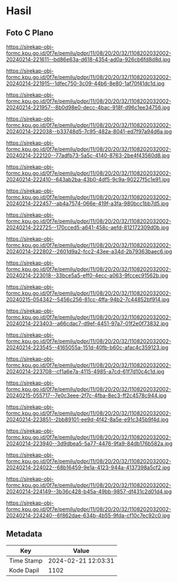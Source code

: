 # Hasil

## Foto C Plano

https://sirekap-obj-formc.kpu.go.id/0f7e/pemilu/pdpr/11/08/20/20/32/1108202032002-20240214-221611--bd86e63a-d618-4354-ad0a-926cb6fd8d8d.jpg

https://sirekap-obj-formc.kpu.go.id/0f7e/pemilu/pdpr/11/08/20/20/32/1108202032002-20240214-221915--1dfec750-3c09-44b6-8e80-1af70f41dc1d.jpg

https://sirekap-obj-formc.kpu.go.id/0f7e/pemilu/pdpr/11/08/20/20/32/1108202032002-20240214-221957--8b0d98e0-decc-4bac-918f-d96c1ee34756.jpg

https://sirekap-obj-formc.kpu.go.id/0f7e/pemilu/pdpr/11/08/20/20/32/1108202032002-20240214-222038--b33748d5-7c95-482a-8041-ed7f97a94d6a.jpg

https://sirekap-obj-formc.kpu.go.id/0f7e/pemilu/pdpr/11/08/20/20/32/1108202032002-20240214-222120--77adfb73-5a5c-4140-8763-2be4f43560d8.jpg

https://sirekap-obj-formc.kpu.go.id/0f7e/pemilu/pdpr/11/08/20/20/32/1108202032002-20240214-222410--643ab2ba-43b0-4df5-9c9a-90227f5c1e91.jpg

https://sirekap-obj-formc.kpu.go.id/0f7e/pemilu/pdpr/11/08/20/20/32/1108202032002-20240214-222457--ab4a7574-066e-419f-a3fa-980bcc1bb7d5.jpg

https://sirekap-obj-formc.kpu.go.id/0f7e/pemilu/pdpr/11/08/20/20/32/1108202032002-20240214-222725--170cced5-a641-458c-aefd-812172309d0b.jpg

https://sirekap-obj-formc.kpu.go.id/0f7e/pemilu/pdpr/11/08/20/20/32/1108202032002-20240214-222802--2601d9a2-fcc2-43ee-a34d-2b79363baec6.jpg

https://sirekap-obj-formc.kpu.go.id/0f7e/pemilu/pdpr/11/08/20/20/32/1108202032002-20240214-223018--33bce5a5-eff0-4ecc-a063-9fccec91562b.jpg

https://sirekap-obj-formc.kpu.go.id/0f7e/pemilu/pdpr/11/08/20/20/32/1108202032002-20240215-054342--5456c256-81cc-4ffa-94b2-7c44852bf914.jpg

https://sirekap-obj-formc.kpu.go.id/0f7e/pemilu/pdpr/11/08/20/20/32/1108202032002-20240214-223403--a66cdac7-d9ef-4451-97a7-01f2e0f73832.jpg

https://sirekap-obj-formc.kpu.go.id/0f7e/pemilu/pdpr/11/08/20/20/32/1108202032002-20240214-223545--4165055a-151d-40fb-b60c-afac4c359123.jpg

https://sirekap-obj-formc.kpu.go.id/0f7e/pemilu/pdpr/11/08/20/20/32/1108202032002-20240214-223708--cf1a6e7a-4115-4985-a7cd-61f7d10c4c1d.jpg

https://sirekap-obj-formc.kpu.go.id/0f7e/pemilu/pdpr/11/08/20/20/32/1108202032002-20240215-055717--7e0c3eee-2f7c-4fba-8ec3-ff2c4578c944.jpg

https://sirekap-obj-formc.kpu.go.id/0f7e/pemilu/pdpr/11/08/20/20/32/1108202032002-20240214-223851--2bb89101-ee9d-4f42-8a5e-e91c345b9f4d.jpg

https://sirekap-obj-formc.kpu.go.id/0f7e/pemilu/pdpr/11/08/20/20/32/1108202032002-20240214-223940--3d9dbea5-5a77-4476-9fa9-84db176b582a.jpg

https://sirekap-obj-formc.kpu.go.id/0f7e/pemilu/pdpr/11/08/20/20/32/1108202032002-20240214-224022--68b16459-9e1a-4123-944a-4137398a5cf2.jpg

https://sirekap-obj-formc.kpu.go.id/0f7e/pemilu/pdpr/11/08/20/20/32/1108202032002-20240214-224149--3b36c428-b45a-49bb-9857-df431c2d01d4.jpg

https://sirekap-obj-formc.kpu.go.id/0f7e/pemilu/pdpr/11/08/20/20/32/1108202032002-20240214-224240--6f862dae-634b-4b55-9fda-cf10c7ec92c0.jpg


## Metadata

| Key        | Value               |
| ---------- | ------------------- |
| Time Stamp | 2024-02-21 12:03:31 |
| Kode Dapil | 1102                |



